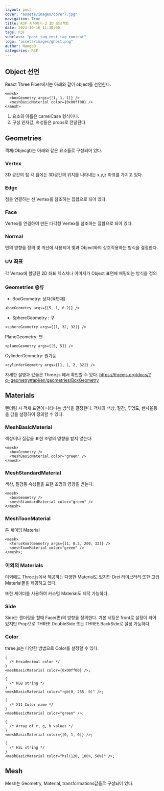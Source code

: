 ```yaml
---
layout: post
cover: "assets/images/cover7.jpg"
navigation: True
title: R3F 시작하기-2 3D 오브젝트
date: 2023-10-16 11:30:00
tags: R3F
subclass: "post tag-test tag-content"
logo: "assets/images/ghost.png"
author: Mangb0
categories: R3F
---
```


## Object 선언

React Three Fiber에서는 아래와 같이 object를 선언한다.
```
<mesh>
  <boxGeometry args={[1, 1, 1]} />
  <meshBasicMaterial color={0x00ff00} />
</mesh>
```
1. 요소의 이름은 camelCase 형식이다.
2. 구성 인자값, 속성들은 props로 전달된다.

## Geometries

객체(Objecgt)는 아래와 같은 요소들로 구성되어 있다.

### Vertex

3D 공간의 점
각 점에는 3D공간의 위치를 나타내는 x,y,z 좌표를 가지고 있다.


### Edge

점을 연결하는 선
Vertex를 참조하는 집합으로 되어 있다.

### Face

Vertex를 연결하여 만든 다각형
Vertex를 참조하는 집합으로 되어 있다.

### Normal

면의 방향을 정의
빛 계산에 사용되어 빛과 Object와의 상호작용하는 방식을 결정한다.

### UV 좌표

각 Vertex에 할당된 2D 좌표 
텍스처나 이미지가 Object 표면에 매핑되는 방식을 정의

### Geometries 종류

- BoxGeometry: 상자(육면체)

```
<boxGeometry args={[5, 1, 0.2]} />
```

- SphereGeometry : 구
```
<sphereGeometry args={[1, 32, 32]} />
```

PlaneGeometry: 면
```
<planeGeometry args={[5, 5]} />
```

CylinderGeometry: 원기둥
```
<cylinderGeometry args={[1, 1, 2, 32]} />
```

자세한 설명과 값들은 Three.js 에서 확인할 수 있다.
https://threejs.org/docs/?q=geometry#api/en/geometries/BoxGeometry

## Materials

렌더링 시 객체 표면이 나타나는 방식을 결정한다.
객체의 색상, 질감, 투명도, 반사율등을 값을 설정하여 정의할 수 있다.

### MeshBasicMaterial

색상이나 질감을 표현
조명의 영향을 받지 않는다.
```
<mesh>
  <boxGeometry />
  <meshBasicMaterial color="green" />
</mesh>
```

### MeshStandardMaterial

색상, 질감등 속성들을 표현
조명의 영향을 받는다.
```
<mesh>
  <boxGeometry />
  <meshStandardMaterial color="green" />
</mesh>
```

### MeshToonMaterial

툰 셰이딩 Material
```
<mesh>
  <torusKnotGeometry args={[1, 0.3, 200, 32]} />
  <meshToonMaterial color="green" />
</mesh>;
```

### 이외의 Materials

이외에도 Three.js에서 제공하는 다양한 Material도 있지만
Drei 라이브러리 또한 고급 Material들을 제공하고 있다.

또한 셰이더를 사용하여 커스텀 Material도 제작 가능하다.

### Side

Side는 렌더링을 할때 Face(면)의 방향을 정의한다.
기본 세팅은 front로 설정이 되어있지만 Prop으로 THREE.DoubleSide 또는 THREE.BackSide로 설정 가능하다.

### Color

three.js는 다양한 방법으로 Color를 설정할 수 있다.
```
{
  /* Hexadecimal color */
}
<meshBasicMaterial color={0x00ff00} />;

{
  /* RGB string */
}
<meshBasicMaterial color="rgb(0, 255, 0)" />;

{
  /* X11 Color name */
}
<meshBasicMaterial color="green" />;

{
  /* Array of r, g, b values */
}
<meshBasicMaterial color={[0, 1, 0]} />;

{
  /* HSL string */
}
<meshBasicMaterial color="hsl(120, 100%, 50%)" />;
```

## Mesh

Mesh는 Geometry, Material, transformations값들로 구성되어 있다.